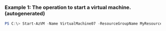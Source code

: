 ### Example 1: The operation to start a virtual machine. (autogenerated)
```powershell
PS C:\> Start-AzVM -Name VirtualMachine07 -ResourceGroupName MyResourceGroup
```

